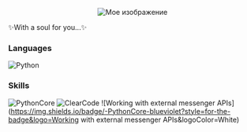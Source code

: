 <p align="center">
  <img src="soul.gif" alt="Мое изображение">
</p>
✨With a soul for you...✨

### Languages

![Python](https://img.shields.io/badge/-Python-black?style=for-the-badge&logo=Python&logoColor=yellow)

### Skills
![PythonCore](https://img.shields.io/badge/-PythonCore-blueviolet?style=for-the-badge&logo=PythonCore&logoColor=White)
![ClearCode](https://img.shields.io/badge/-PythonCore-blueviolet?style=for-the-badge&logo=ClearCode&logoColor=White)
![Working with external messenger APIs](https://img.shields.io/badge/-PythonCore-blueviolet?style=for-the-badge&logo=Working with external messenger APIs&logoColor=White)
<!--
**BloodCharry/BloodCharry** is a ✨ _special_ ✨ repository because its `README.md` (this file) appears on your GitHub profile.

Here are some ideas to get you started:

- 🔭 I’m currently working on ...
- 🌱 I’m currently learning ...
- 👯 I’m looking to collaborate on ...
- 🤔 I’m looking for help with ...
- 💬 Ask me about ...
- 📫 How to reach me: ...
- 😄 Pronouns: ...
- ⚡ Fun fact: ...
-->
